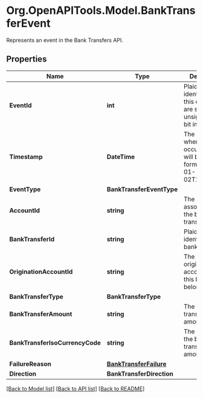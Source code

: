 # Org.OpenAPITools.Model.BankTransferEvent
Represents an event in the Bank Transfers API.

## Properties

Name | Type | Description | Notes
------------ | ------------- | ------------- | -------------
**EventId** | **int** | Plaid’s unique identifier for this event. IDs are sequential unsigned 64-bit integers. | 
**Timestamp** | **DateTime** | The datetime when this event occurred. This will be of the form &#x60;2006-01-02T15:04:05Z&#x60;. | 
**EventType** | **BankTransferEventType** |  | 
**AccountId** | **string** | The account ID associated with the bank transfer. | 
**BankTransferId** | **string** | Plaid’s unique identifier for a bank transfer. | 
**OriginationAccountId** | **string** | The ID of the origination account that this balance belongs to. | 
**BankTransferType** | **BankTransferType** |  | 
**BankTransferAmount** | **string** | The bank transfer amount. | 
**BankTransferIsoCurrencyCode** | **string** | The currency of the bank transfer amount. | 
**FailureReason** | [**BankTransferFailure**](BankTransferFailure.md) |  | 
**Direction** | **BankTransferDirection** |  | 

[[Back to Model list]](../README.md#documentation-for-models) [[Back to API list]](../README.md#documentation-for-api-endpoints) [[Back to README]](../README.md)

